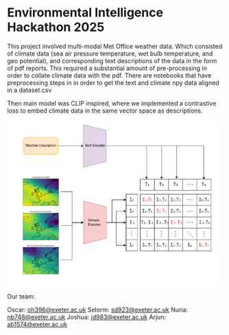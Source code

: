 # Environmental Intelligence Hackathon 2025

This project involved multi-modal Met Office weather data. Which consisted of climate data (sea air pressure temperature, wet bulb temperature, and geo potential), and corresponding text descriptions of the data in the form of pdf reports. This required a substantial amount of pre-processing in order to collate climate data with the pdf. There are notebooks that have preprocessing steps in in order to get the text and climate npy data aligned in a dataset.csv

Then main model was CLIP inspired, where we implemented a contrastive loss to embed climate data in the same vector space as descriptions.


![Model Architecture](assets/model_design.png)

Our team:

Oscar: <oh396@exeter.ac.uk>
Selorm: <sd923@exeter.ac.uk>
Nuria: <nb748@exeter.ac.uk>
Joshua: <jd983@exeter.ac.uk>
Arjun: <ab1574@exeter.ac.uk>
